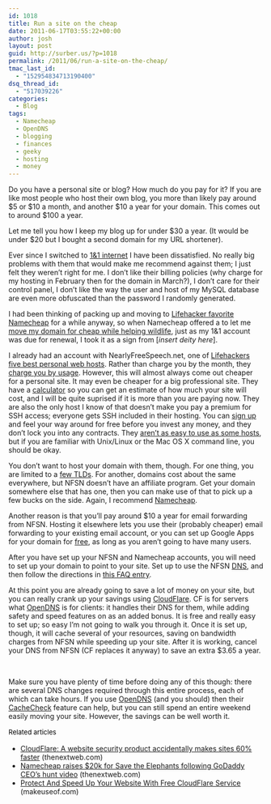 ```yaml
---
id: 1018
title: Run a site on the cheap
date: 2011-06-17T03:55:22+00:00
author: josh
layout: post
guid: http://surber.us/?p=1018
permalink: /2011/06/run-a-site-on-the-cheap/
tmac_last_id:
  - "152954834713190400"
dsq_thread_id:
  - "517039226"
categories:
  - Blog
tags:
  - Namecheap
  - OpenDNS
  - blogging
  - finances
  - geeky
  - hosting
  - money
---
```

Do you have a personal site or blog? How much do you pay for it? If you are like most people who host their own blog, you more than likely pay around $5 or $10 a month, and another $10 a year for your domain. This comes out to around $100 a year.

Let me tell you how I keep my blog up for under $30 a year. (It would be under $20 but I bought a second domain for my URL shortener).

Ever since I switched to <a class="zem_slink" title="1&1 Internet" href="http://1and1.com/" rel="homepage">1&1 internet</a> I have been dissatisfied. No really big problems with them that would make me recommend against them; I just felt they weren&#8217;t right for me. I don&#8217;t like their billing policies (why charge for my hosting in February then for the domain in March?), I don&#8217;t care for their control panel, I don&#8217;t like the way the user and host of my MySQL database are even more obfuscated than the password I randomly generated.

I had been thinking of packing up and moving to [Lifehacker favorite](http://lifehacker.com/5685843/best-domain-name-registrar-namecheap) [Namecheap](http://www.namecheap.com?aff=19511 "Disclaimer: this is an affiliate link.") for a while anyway, so when Namecheap offered a to let me [move my domain for cheap while helping wildlife](http://www.namecheap.com/default/aboutus/press-releases/11-03-31/Namecheap_com_donates_to_Save_the_Elephants_in_Response_to_the_Elephant_Hunt.aspx), just as my 1&1 account was due for renewal, I took it as a sign from [_insert deity here_].<!--more-->

<div class="zemanta-img zemanta-action-dragged" style="margin: 1em;">
</div>

I already had an account with NearlyFreeSpeech.net, one of [Lifehackers five best personal web hosts](http://lifehacker.com/5545568/five-best-personal-web-hosts). Rather than charge you by the month, they [charge you by usage](https://www.nearlyfreespeech.net/services/pricing). However, this will almost always come out cheaper for a personal site. It may even be cheaper for a big professional site. They have a [calculator](https://www.nearlyfreespeech.net/estimate) so you can get an estimate of how much your site will cost, and I will be quite suprised if it is more than you are paying now. They are also the only host I know of that doesn&#8217;t make you pay a premium for SSH access; everyone gets SSH included in their hosting. You can [sign up](https://www.nearlyfreespeech.net/signup/) and feel your way around for free before you invest any money, and they don&#8217;t lock you into any contracts. They [aren&#8217;t as easy to use as some hosts](https://www.nearlyfreespeech.net/about/faq#Easy), but if you are familiar with Unix/Linux or the Mac OS X command line, you should be okay.

You don&#8217;t want to host your domain with them, though. For one thing, you are limited to a [few TLDs](https://www.nearlyfreespeech.net/services/domains). For another, domains cost about the same everywhere, but NFSN doesn&#8217;t have an affiliate program. Get your domain somewhere else that has one, then you can make use of that to pick up a few bucks on the side. Again, I recommend [Namecheap](http://www.namecheap.com/?aff=19511 "Disclaimer: this is an affiliate link").

Another reason is that you&#8217;ll pay around $10 a year for email forwarding from NFSN. Hosting it elsewhere lets you use their (probably cheaper) email forwarding to your existing email account, or you can set up Google Apps for your domain for [free](http://www.google.com/apps/intl/en/group/index.html), as long as you aren&#8217;t going to have many users.

After you have set up your NFSN and Namecheap accounts, you will need to set up your domain to point to your site. Set up to use the NFSN <a class="zem_slink" title="Domain Name System" href="http://en.wikipedia.org/wiki/Domain_Name_System" rel="wikipedia">DNS</a>, and then follow the directions in [this FAQ entry](http://faq.nearlyfreespeech.net/section/domainnameservice/otherregistrar#otherregistrar).

<div class="zemanta-img zemanta-action-dragged" style="margin: 1em;">
</div>

At this point you are already going to save a lot of money on your site, but you can really crank up your savings using <a class="zem_slink" title="CloudFlare" href="http://www.cloudflare.com" rel="homepage">CloudFlare</a>. CF is for servers what <a class="zem_slink" title="OpenDNS" href="http://www.opendns.com/" rel="homepage">OpenDNS</a> is for clients: it handles their DNS for them, while adding safety and speed features on as an added bonus. It is free and really easy to set up; so easy I&#8217;m not going to walk you through it. Once it is set up, though, it will cache several of your resources, saving on bandwidth charges from NFSN while speeding up your site. After it is working, cancel your DNS from NFSN (CF replaces it anyway) to save an extra $3.65 a year.

&nbsp;

Make sure you have plenty of time before doing any of this though: there are several DNS changes required through this entire process, each of which can take hours. If you use [OpenDNS](http://opendns.com) (and you should) then their [CacheCheck](http://cache.opendns.com) feature can help, but you can still spend an entire weekend easily moving your site. However, the savings can be well worth it.

<span style="color: #000000; font-size: 13px; line-height: 19px;">Related articles</span>

<ul class="zemanta-article-ul">
  <li class="zemanta-article-ul-li">
    <a href="http://thenextweb.com/industry/2011/06/07/cloudflare-a-website-security-product-accidentally-makes-sites-60-faster/">CloudFlare: A website security product accidentally makes sites 60% faster</a> (thenextweb.com)
  </li>
  <li class="zemanta-article-ul-li">
    <a href="http://thenextweb.com/industry/2011/04/05/namecheap-raises-20k-for-save-the-elephants-following-godaddy-ceo%25e2%2580%2599s-hunt-video/">Namecheap raises $20k for Save the Elephants following GoDaddy CEO&#8217;s hunt video</a> (thenextweb.com)
  </li>
  <li class="zemanta-article-ul-li">
    <a href="http://www.makeuseof.com/tag/protect-speed-website-free-cloudflare-service/">Protect And Speed Up Your Website With Free CloudFlare Service</a> (makeuseof.com)
  </li>
</ul>
